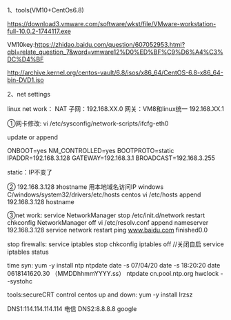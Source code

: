 1、tools(VM10+CentOs6.8)

https://download3.vmware.com/software/wkst/file/VMware-workstation-full-10.0.2-1744117.exe

VM10key:https://zhidao.baidu.com/question/607052953.html?qbl=relate_question_7&word=vmware12%D0%ED%BF%C9%D6%A4%C3%DC%D4%BF

http://archive.kernel.org/centos-vault/6.8/isos/x86_64/CentOS-6.8-x86_64-bin-DVD1.iso

2、net settings

linux net work：
NAT
子网：192.168.XX.0
网关：VM8和linux统一 192.168.XX.1

①网卡修改:
vi /etc/sysconfig/network-scripts/ifcfg-eth0 

update or append

ONBOOT=yes
NM_CONTROLLED=yes
BOOTPROTO=static         
IPADDR=192.168.3.128
GATEWAY=192.168.3.1
BROADCAST=192.168.3.255

static：IP不变了

②
192.168.3.128 》hostname 用本地域名访问IP
windows  C/windows/system32/drivers/etc/hosts 
centos  vi /etc/hosts
append 192.168.3.128 hostname

③net work:
service NetworkManager stop
/etc/init.d/network restart
chkconfig NetworkManager off
vi /etc/resolv.conf                        append       nameserver 192.168.3.128
service network restart
ping www.baidu.com    finished0.0


stop firewalls:
service iptables stop
chkconfig iptables off         //关闭自启
service iptables status

time syn:
yum -y install ntp ntpdate
date -s 07/04/20
date -s 18:20:20
date 0618141620.30  （MMDDhhmmYYYY.ss）
ntpdate cn.pool.ntp.org
hwclock --systohc


tools:secureCRT  control centos   up and down: yum -y install lrzsz

DNS1:114.114.114.114   电信
DNS2:8.8.8.8  google

